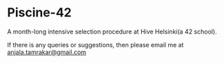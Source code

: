# Piscine-42

A month-long intensive selection procedure at Hive Helsinki(a 42 school).

If there is any queries or suggestions, then please email me at anjala.tamrakar@gmail.com
